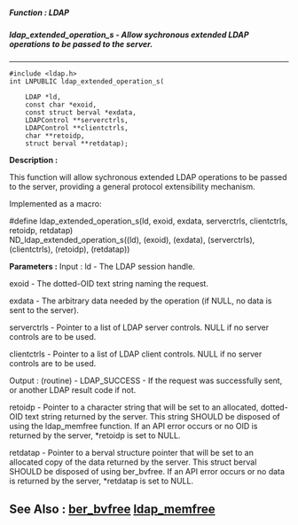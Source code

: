 ##### Function : LDAP
##### ldap_extended_operation_s - Allow sychronous extended LDAP operations to be passed to the server.
---
```
#include <ldap.h>
int LNPUBLIC ldap_extended_operation_s(

	LDAP *ld,
	const char *exoid,
	const struct berval *exdata,
	LDAPControl **serverctrls,
	LDAPControl **clientctrls,
	char **retoidp,
	struct berval **retdatap);
```
**Description :**

This function will allow sychronous extended LDAP operations to be passed to 
the server, providing a general protocol extensibility mechanism.

Implemented as a macro:

#define ldap_extended_operation_s(ld, exoid, exdata, serverctrls, clientctrls, 
retoidp, retdatap) \
         ND_ldap_extended_operation_s((ld), (exoid), (exdata), (serverctrls), 
(clientctrls), (retoidp), (retdatap))

**Parameters :**
Input :
ld  -  The LDAP session handle.

exoid  -  The dotted-OID text string naming the request.

exdata  -  The arbitrary data needed by the operation (if NULL, no data is sent to the server).

serverctrls  -  Pointer to a list of LDAP server controls.  NULL if no server controls are to be used.

clientctrls  -  Pointer to a list of LDAP client controls.  NULL if no server controls are to be used.

Output :
(routine)  -  LDAP_SUCCESS  - If the request was successfully sent, or another LDAP result code if not.


retoidp  -  Pointer to a character string that will be set to an allocated, dotted-OID text string returned by the server.  This string SHOULD be disposed of using the ldap_memfree function.  If an API error occurs or no OID is returned by the server, *retoidp is set to NULL.

retdatap  -  Pointer to a berval structure pointer that will be set to an allocated copy of the data returned by the server.  This struct berval SHOULD be disposed of using ber_bvfree.  If an API error occurs or no data is returned by the server, *retdatap is set to NULL.


**See Also :**
[ber_bvfree](/reference/Func/ber_bvfree)
[ldap_memfree](/reference/Func/ldap_memfree)
---
